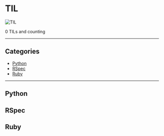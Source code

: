 # TIL

![TIL](https://sotodayilearned.com/wp-content/uploads/2017/02/So-Today-I-Learned-Logo.png)

0 TILs and counting

---

## Categories

* [Python](#python)
* [RSpec](#rspec)
* [Ruby](#ruby)

---

## Python

## RSpec

## Ruby
